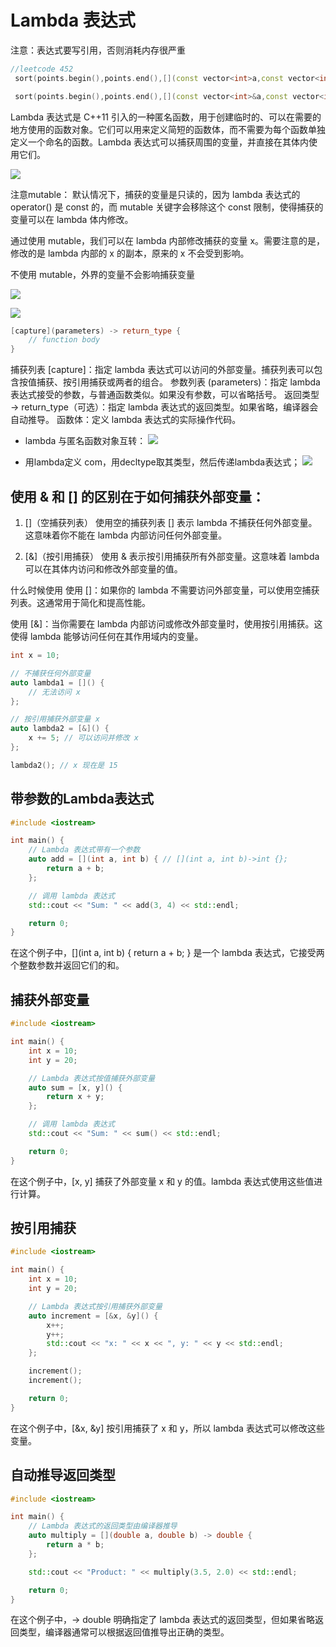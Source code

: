 # Lambda 表达式

注意：表达式要写引用，否则消耗内存很严重
  ```cpp
  //leetcode 452
   sort(points.begin(),points.end(),[](const vector<int>a,const vector<int>b){return a[0]<b[0];}); //未加引用消耗内存536MB

   sort(points.begin(),points.end(),[](const vector<int>&a,const vector<int>&b){return a[0]<b[0];}); //加引用消耗91MB
  ```

Lambda 表达式是 C++11 引入的一种匿名函数，用于创建临时的、可以在需要的地方使用的函数对象。它们可以用来定义简短的函数体，而不需要为每个函数单独定义一个命名的函数。Lambda 表达式可以捕获周围的变量，并直接在其体内使用它们。

![](../图片/新特性_8.png)

注意mutable：
  默认情况下，捕获的变量是只读的，因为 lambda 表达式的 operator() 是 const 的，而 mutable 关键字会移除这个 const 限制，使得捕获的变量可以在 lambda 体内修改。

  通过使用 mutable，我们可以在 lambda 内部修改捕获的变量 x。需要注意的是，修改的是 lambda 内部的 x 的副本，原来的 x 不会受到影响。

  不使用 mutable，外界的变量不会影响捕获变量

![](../图片/新特性_9.png)

![](../图片/新特性_10.png)

```cpp
[capture](parameters) -> return_type {
    // function body
}
```
  捕获列表 [capture]：指定 lambda 表达式可以访问的外部变量。捕获列表可以包含按值捕获、按引用捕获或两者的组合。
  参数列表 (parameters)：指定 lambda 表达式接受的参数，与普通函数类似。如果没有参数，可以省略括号。 
  返回类型 -> return_type（可选）：指定 lambda 表达式的返回类型。如果省略，编译器会自动推导。
  函数体：定义 lambda 表达式的实际操作代码。


+ lambda 与匿名函数对象互转：
![](../图片/新特性_11.png)

+ 用lambda定义 com，用decltype取其类型，然后传递lambda表达式；
![](../图片/新特性_12.png)

## 使用 & 和 [] 的区别在于如何捕获外部变量：
1.  []（空捕获列表）
使用空的捕获列表 [] 表示 lambda 不捕获任何外部变量。这意味着你不能在 lambda 内部访问任何外部变量。

2. [&]（按引用捕获）
使用 & 表示按引用捕获所有外部变量。这意味着 lambda 可以在其体内访问和修改外部变量的值。

什么时候使用
  使用 []：如果你的 lambda 不需要访问外部变量，可以使用空捕获列表。这通常用于简化和提高性能。

  使用 [&]：当你需要在 lambda 内部访问或修改外部变量时，使用按引用捕获。这使得 lambda 能够访问任何在其作用域内的变量。
```cpp
int x = 10;

// 不捕获任何外部变量
auto lambda1 = []() {
    // 无法访问 x
};

// 按引用捕获外部变量 x
auto lambda2 = [&]() {
    x += 5; // 可以访问并修改 x
};

lambda2(); // x 现在是 15

```

## **带参数的Lambda表达式**
```cpp
#include <iostream>

int main() {
    // Lambda 表达式带有一个参数
    auto add = [](int a, int b) { // [](int a, int b)->int {};
        return a + b;
    };

    // 调用 lambda 表达式
    std::cout << "Sum: " << add(3, 4) << std::endl;

    return 0;
}
```
在这个例子中，[](int a, int b) { return a + b; } 是一个 lambda 表达式，它接受两个整数参数并返回它们的和。

## **捕获外部变量**
```cpp
#include <iostream>

int main() {
    int x = 10;
    int y = 20;

    // Lambda 表达式按值捕获外部变量
    auto sum = [x, y]() {
        return x + y;
    };

    // 调用 lambda 表达式
    std::cout << "Sum: " << sum() << std::endl;

    return 0;
}
```
在这个例子中，[x, y] 捕获了外部变量 x 和 y 的值。lambda 表达式使用这些值进行计算。

## **按引用捕获**
```cpp
#include <iostream>

int main() {
    int x = 10;
    int y = 20;

    // Lambda 表达式按引用捕获外部变量
    auto increment = [&x, &y]() {
        x++;
        y++;
        std::cout << "x: " << x << ", y: " << y << std::endl;
    };

    increment();
    increment();

    return 0;
}

```
在这个例子中，[&x, &y] 按引用捕获了 x 和 y，所以 lambda 表达式可以修改这些变量。

## **自动推导返回类型**
```cpp
#include <iostream>

int main() {
    // Lambda 表达式的返回类型由编译器推导
    auto multiply = [](double a, double b) -> double {
        return a * b;
    };

    std::cout << "Product: " << multiply(3.5, 2.0) << std::endl;

    return 0;
}

```
在这个例子中，-> double 明确指定了 lambda 表达式的返回类型，但如果省略返回类型，编译器通常可以根据返回值推导出正确的类型。
